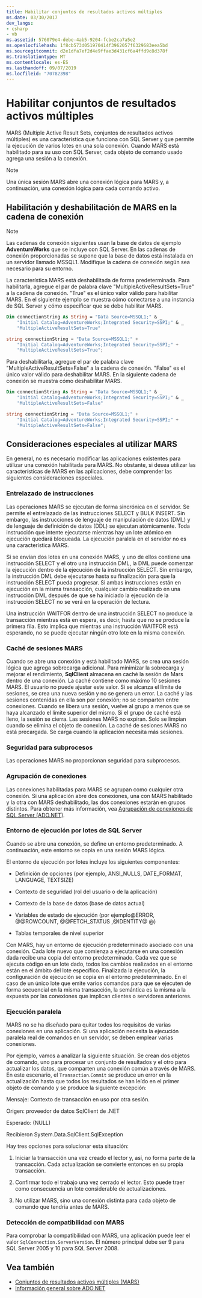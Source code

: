 ```yaml
---
title: Habilitar conjuntos de resultados activos múltiples
ms.date: 03/30/2017
dev_langs:
- csharp
- vb
ms.assetid: 576079e4-debe-4ab5-9204-fcbe2ca7a5e2
ms.openlocfilehash: 1f8cb573d051970414f3962057f6329683eea5bd
ms.sourcegitcommit: d2e1dfa7ef2d4e9ffae3d431cf6a4ffd9c8d378f
ms.translationtype: MT
ms.contentlocale: es-ES
ms.lasthandoff: 09/07/2019
ms.locfileid: "70782398"
---
```

# <a name="enabling-multiple-active-result-sets"></a>Habilitar conjuntos de resultados activos múltiples
MARS (Multiple Active Result Sets, conjuntos de resultados activos múltiples) es una característica que funciona con SQL Server y que permite la ejecución de varios lotes en una sola conexión. Cuando MARS está habilitado para su uso con SQL Server, cada objeto de comando usado agrega una sesión a la conexión.  
  
> [!NOTE]
> Una única sesión MARS abre una conexión lógica para MARS y, a continuación, una conexión lógica para cada comando activo.  
  
## <a name="enabling-and-disabling-mars-in-the-connection-string"></a>Habilitación y deshabilitación de MARS en la cadena de conexión  
  
> [!NOTE]
> Las cadenas de conexión siguientes usan la base de datos de ejemplo **AdventureWorks** que se incluye con SQL Server. En las cadenas de conexión proporcionadas se supone que la base de datos está instalada en un servidor llamado MSSQL1. Modifique la cadena de conexión según sea necesario para su entorno.  
  
 La característica MARS está deshabilitada de forma predeterminada. Para habilitarla, agregue el par de palabra clave "MultipleActiveResultSets=True" a la cadena de conexión. "True" es el único valor válido para habilitar MARS. En el siguiente ejemplo se muestra cómo conectarse a una instancia de SQL Server y cómo especificar que se debe habilitar MARS.  
  
```vb  
Dim connectionString As String = "Data Source=MSSQL1;" & _  
    "Initial Catalog=AdventureWorks;Integrated Security=SSPI;" & _  
    "MultipleActiveResultSets=True"  
```  
  
```csharp  
string connectionString = "Data Source=MSSQL1;" +   
    "Initial Catalog=AdventureWorks;Integrated Security=SSPI;" +  
    "MultipleActiveResultSets=True";  
```  
  
 Para deshabilitarla, agregue el par de palabra clave "MultipleActiveResultSets=False" a la cadena de conexión. "False" es el único valor válido para deshabilitar MARS. En la siguiente cadena de conexión se muestra cómo deshabilitar MARS.  
  
```vb  
Dim connectionString As String = "Data Source=MSSQL1;" & _  
    "Initial Catalog=AdventureWorks;Integrated Security=SSPI;" & _  
    "MultipleActiveResultSets=False"  
```  
  
```csharp  
string connectionString = "Data Source=MSSQL1;" +   
    "Initial Catalog=AdventureWorks;Integrated Security=SSPI;" +  
    "MultipleActiveResultSets=False";  
```  
  
## <a name="special-considerations-when-using-mars"></a>Consideraciones especiales al utilizar MARS  
 En general, no es necesario modificar las aplicaciones existentes para utilizar una conexión habilitada para MARS. No obstante, si desea utilizar las características de MARS en las aplicaciones, debe comprender las siguientes consideraciones especiales.  
  
### <a name="statement-interleaving"></a>Entrelazado de instrucciones  
 Las operaciones MARS se ejecutan de forma sincrónica en el servidor. Se permite el entrelazado de las instrucciones SELECT y BULK INSERT. Sin embargo, las instrucciones de lenguaje de manipulación de datos (DML) y de lenguaje de definición de datos (DDL) se ejecutan atómicamente. Toda instrucción que intente ejecutarse mientras hay un lote atómico en ejecución quedará bloqueada. La ejecución paralela en el servidor no es una característica MARS.  
  
 Si se envían dos lotes en una conexión MARS, y uno de ellos contiene una instrucción SELECT y el otro una instrucción DML, la DML puede comenzar la ejecución dentro de la ejecución de la instrucción SELECT. Sin embargo, la instrucción DML debe ejecutarse hasta su finalización para que la instrucción SELECT pueda progresar. Si ambas instrucciones están en ejecución en la misma transacción, cualquier cambio realizado en una instrucción DML después de que se ha iniciado la ejecución de la instrucción SELECT no se verá en la operación de lectura.  
  
 Una instrucción WAITFOR dentro de una instrucción SELECT no produce la transacción mientras está en espera, es decir, hasta que no se produce la primera fila. Esto implica que mientras una instrucción WAITFOR está esperando, no se puede ejecutar ningún otro lote en la misma conexión.  
  
### <a name="mars-session-cache"></a>Caché de sesiones MARS  
 Cuando se abre una conexión y está habilitado MARS, se crea una sesión lógica que agrega sobrecarga adicional. Para minimizar la sobrecarga y mejorar el rendimiento, **SqlClient** almacena en caché la sesión de Mars dentro de una conexión. La caché contiene como máximo 10 sesiones MARS. El usuario no puede ajustar este valor. Si se alcanza el límite de sesiones, se crea una nueva sesión y no se genera un error. La caché y las sesiones contenidas en ella son por conexión; no se comparten entre conexiones. Cuando se libera una sesión, vuelve al grupo a menos que se haya alcanzado el límite superior del mismo. Si el grupo de caché está lleno, la sesión se cierra. Las sesiones MARS no expiran. Solo se limpian cuando se elimina el objeto de conexión. La caché de sesiones MARS no está precargada. Se carga cuando la aplicación necesita más sesiones.  
  
### <a name="thread-safety"></a>Seguridad para subprocesos  
 Las operaciones MARS no proporcionan seguridad para subprocesos.  
  
### <a name="connection-pooling"></a>Agrupación de conexiones  
 Las conexiones habilitadas para MARS se agrupan como cualquier otra conexión. Si una aplicación abre dos conexiones, una con MARS habilitado y la otra con MARS deshabilitado, las dos conexiones estarán en grupos distintos. Para obtener más información, vea [Agrupación de conexiones de SQL Server (ADO.NET)](../sql-server-connection-pooling.md).  
  
### <a name="sql-server-batch-execution-environment"></a>Entorno de ejecución por lotes de SQL Server  
 Cuando se abre una conexión, se define un entorno predeterminado. A continuación, este entorno se copia en una sesión MARS lógica.  
  
 El entorno de ejecución por lotes incluye los siguientes componentes:  
  
- Definición de opciones (por ejemplo, ANSI_NULLS, DATE_FORMAT, LANGUAGE, TEXTSIZE)  
  
- Contexto de seguridad (rol del usuario o de la aplicación)  
  
- Contexto de la base de datos (base de datos actual)  
  
- Variables de estado de ejecución (por ejemplo@ERROR, @@ROWCOUNT, @@FETCH_STATUS ,@IDENTITY@ @)  
  
- Tablas temporales de nivel superior  
  
 Con MARS, hay un entorno de ejecución predeterminado asociado con una conexión. Cada lote nuevo que comienza a ejecutarse en una conexión dada recibe una copia del entorno predeterminado. Cada vez que se ejecuta código en un lote dado, todos los cambios realizados en el entorno están en el ámbito del lote específico. Finalizada la ejecución, la configuración de ejecución se copia en el entorno predeterminado. En el caso de un único lote que emite varios comandos para que se ejecuten de forma secuencial en la misma transacción, la semántica es la misma a la expuesta por las conexiones que implican clientes o servidores anteriores.  
  
### <a name="parallel-execution"></a>Ejecución paralela  
 MARS no se ha diseñado para quitar todos los requisitos de varias conexiones en una aplicación. Si una aplicación necesita la ejecución paralela real de comandos en un servidor, se deben emplear varias conexiones.  
  
 Por ejemplo, vamos a analizar la siguiente situación. Se crean dos objetos de comando, uno para procesar un conjunto de resultados y el otro para actualizar los datos, que comparten una conexión común a través de MARS. En este escenario, el `Transaction`.`Commit` se produce un error en la actualización hasta que todos los resultados se han leído en el primer objeto de comando y se produce la siguiente excepción:  
  
 Mensaje: Contexto de transacción en uso por otra sesión.  
  
 Origen: proveedor de datos SqlClient de .NET  
  
 Esperado: (NULL)  
  
 Recibieron System.Data.SqlClient.SqlException  
  
 Hay tres opciones para solucionar esta situación:  
  
1. Iniciar la transacción una vez creado el lector y, así, no forma parte de la transacción. Cada actualización se convierte entonces en su propia transacción.  
  
2. Confirmar todo el trabajo una vez cerrado el lector. Esto puede traer como consecuencia un lote considerable de actualizaciones.  
  
3. No utilizar MARS, sino una conexión distinta para cada objeto de comando que tendría antes de MARS.  
  
### <a name="detecting-mars-support"></a>Detección de compatibilidad con MARS  
 Para comprobar la compatibilidad con MARS, una aplicación puede leer el valor `SqlConnection.ServerVersion`. El número principal debe ser 9 para SQL Server 2005 y 10 para SQL Server 2008.  
  
## <a name="see-also"></a>Vea también

- [Conjuntos de resultados activos múltiples (MARS)](multiple-active-result-sets-mars.md)
- [Información general sobre ADO.NET](../ado-net-overview.md)
